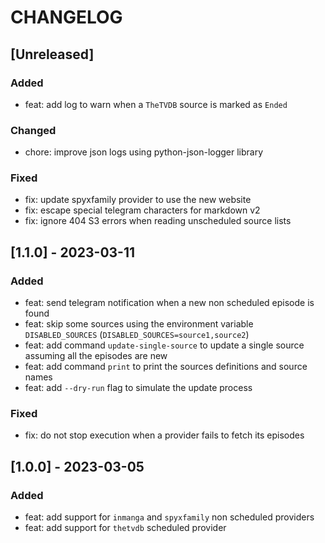 # CHANGELOG

## [Unreleased]

### Added

- feat: add log to warn when a `TheTVDB` source is marked as `Ended`

### Changed

- chore: improve json logs using python-json-logger library

### Fixed

- fix: update spyxfamily provider to use the new website
- fix: escape special telegram characters for markdown v2
- fix: ignore 404 S3 errors when reading unscheduled source lists

## [1.1.0] - 2023-03-11

### Added

- feat: send telegram notification when a new non scheduled episode is found
- feat: skip some sources using the environment variable `DISABLED_SOURCES` (`DISABLED_SOURCES=source1,source2`)
- feat: add command `update-single-source` to update a single source assuming all the episodes are new
- feat: add command `print` to print the sources definitions and source names
- feat: add `--dry-run` flag to simulate the update process

### Fixed

- fix: do not stop execution when a provider fails to fetch its episodes

## [1.0.0] - 2023-03-05

### Added

- feat: add support for `inmanga` and `spyxfamily` non scheduled providers
- feat: add support for `thetvdb` scheduled provider
